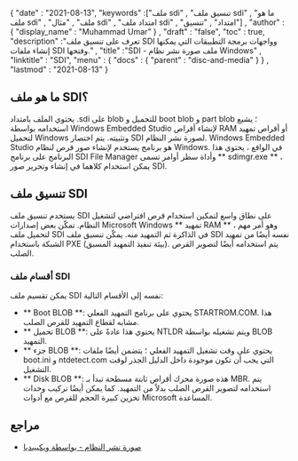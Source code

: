 {
  "date" : "2021-08-13",
  "keywords" :["ملف sdi" , "تنسيق ملف sdi" , "ما هو ملف sdi" , "ملف" , "مثال sdi" , "امتداد ملف sdi" , "امتداد" , "تنسيق"] ,
  "author" : {
    "display_name" : "Muhammad Umar"
} ,
  "draft" : "false",
   "toc" : true,
  "description" :"تعرف على تنسيق ملف SDI وواجهات برمجة التطبيقات التي يمكنها إنشاء ملفات SDI وفتحها." ,
  "title" :"SDI - ملف صورة نشر نظام Windows" ,
  "linktitle" : "SDI",
  "menu" : {
    "docs" : {
      "parent" : "disc-and-media"
}
} ,
  "lastmod" : "2021-08-13"
}

## ما هو ملف SDI؟
يحتوي الملف بامتداد .sdi على blob للتحميل و boot blob و part blob ؛ يشيع استخدامه بواسطة Windows Embedded Studio لإنشاء أقراص RAM أو أقراص تمهيد لتحميل Windows وتثبيته. يتم اختصار SDI لصورة نشر النظام. Windows Embedded Studio هو برنامج يستخدم لإنشاء صور قرص لنظام Windows. في الواقع ، يحتوي هذا البرنامج على برنامج SDI File Manager وأداة سطر أوامر تسمى ** sdimgr.exe ** ، يمكن استخدام كلاهما في إنشاء وتحرير صور SDI.

## تنسيق ملف SDI
يستخدم تنسيق ملف SDI على نطاق واسع لتمكين استخدام قرص افتراضي لتشغيل النظام. تمكّن بعض إصدارات Microsoft Windows ** تمهيد RAM ** ، وهو أمر مهم لتحميل ملف SDI في الذاكرة ثم التمهيد منه. يمكّن تنسيق ملف SDI نفسه أيضًا من تمهيد الشبكة باستخدام PXE (بيئة تنفيذ التمهيد المسبق). يتم استخدامه أيضًا لتصوير القرص الصلب.
### أقسام ملف SDI
يمكن تقسيم ملف SDI نفسه إلى الأقسام التالية:
- ** Boot BLOB **: يحتوي على برنامج التمهيد الفعلي STARTROM.COM. هذا مشابه لقطاع التمهيد للقرص الصلب.
- ** تحميل BLOB **: يحتوي هذا عادةً على NTLDR ويتم تشغيله بواسطة BLOB التمهيد.
- ** جزء BLOB **: يحتوي على وقت تشغيل التمهيد الفعلي ؛ يتضمن أيضًا ملفات boot.ini و ntdetect.com التي يجب أن تكون موجودة داخل الدليل الجذر لوقت التشغيل.
- ** Disk BLOB **: هذه صورة محرك أقراص ثابتة مسطحة تبدأ بـ MBR. يتم استخدامه لتصوير القرص الصلب بدلاً من التمهيد. كما يمكن أيضًا تركيب وحدات تخزين كبيرة الحجم للقرص مع أدوات Microsoft المساعدة.


## مراجع

* [صورة نشر النظام - بواسطة ويكيبيديا](https://en.wikipedia.org/wiki/System_Deployment_Image)


